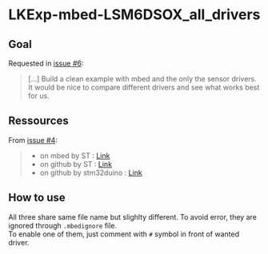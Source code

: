 # LKExp-mbed-LSM6DSOX_all_drivers

## Goal

Requested in [issue #6](https://github.com/leka/LekaOS_Explorations/issues/6):

> [...] Build a clean example with mbed and the only the sensor drivers.  
> It would be nice to compare different drivers and see what works best for us.

## Ressources

From [issue #4](https://github.com/leka/LekaOS_Explorations/issues/4):

> - on mbed by ST : [Link](https://os.mbed.com/teams/ST/code/LSM6DSOX/)
> - on github by ST : [Link](https://github.com/STMicroelectronics/STMems_Standard_C_drivers/tree/master/lsm6dsox_STdC)
> - on github by stm32duino : [Link](https://github.com/stm32duino/LSM6DSOX)

## How to use

All three share same file name but slighlty different. To avoid error, they are ignored through `.mbedignore` file.  
To enable one of them, just comment with `#` symbol in front of wanted driver.